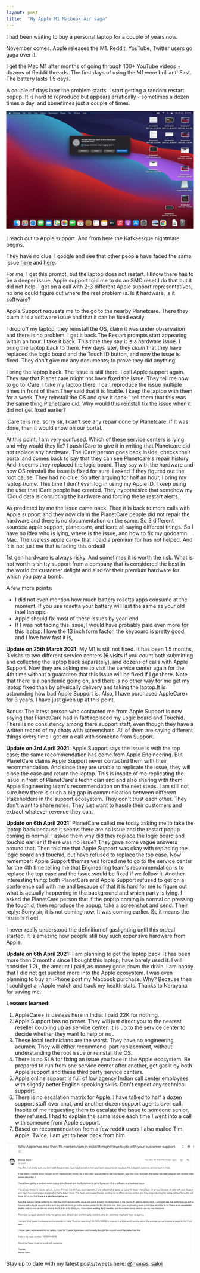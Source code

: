 ```yaml
---
layout: post
title:  "My Apple M1 Macbook Air saga"
---
```


I had been waiting to buy a personal laptop for a couple of years now.

November comes. Apple releases the M1. Reddit, YouTube, Twitter users go gaga over it.

I get the Mac M1 after months of going through 100+ YouTube videos + dozens of Reddit threads. The first days of using the M1 were brilliant! Fast. The battery lasts 1.5 days.

A couple of days later the problem starts. I start getting a random restart popup. It is hard to reproduce but appears erratically - sometimes a dozen times a day, and sometimes just a couple of times.

![Random restart](/assets/img/randomrestart.png)

I reach out to Apple support. And from here the Kafkaesque nightmare begins.

They have no clue. I google and see that other people have faced the same issue [here](https://discussions.apple.com/thread/252249950) and [here](https://forums.macrumors.com/threads/macbook-air-m1-touch-id-wake-up-issue.2276820/page-2?post=29555181#post-29555181).

For me, I get this prompt, but the laptop does not restart. I know there has to be a deeper issue. Apple support told me to do an SMC reset.I do that but it did not help. I get on a call with 2-3 different Apple support representatives, no one could figure out where the real problem is. Is it hardware, is it software?

Apple Support requests me to the go to the nearby Planetcare. There they claim it is a software issue and that it can be fixed easily.

I drop off my laptop, they reinstall the OS, claim it was under observation and there is no problem. I get it back.The Restart prompts start appearing within an hour. I take it back. This time they say it is a hardware issue. I bring the laptop back to them. Few days later, they *claim* that they have replaced the logic board and the Touch ID button, and now the issue is fixed. They don't give me any documents; to prove they did anything.

I bring the laptop back. The issue is still there. I call Apple support again. They say that Planet care might not have fixed the issue. They tell me now to go to iCare. I take my laptop there. I can reproduce the issue multiple times in front of them.They said that it is fixable. I  keep the laptop with them for a week. They reinstall the OS and give it back. I tell them that this was the same thing Planetcare did. Why would this reinstall fix the issue when it did not get fixed earlier?

iCare tells me: sorry sir, I can't see any repair done by Planetcare. If it was done, then it would show on our portal.

At this point, I am very confused. Which of these service centers is lying and why would they lie? I push iCare to give it in writing that Planetcare did not replace any hardware. The iCare person goes back inside, checks their portal and comes back to say that they can see Planetcare's repair history. And it seems they replaced the logic board. They say with the hardware and now OS reinstall the issue is fixed for sure. I asked if they figured out the root cause. They had no clue. So after arguing for half an hour, I bring my laptop home. This time I don't even log in using my Apple ID. I keep using the user that iCare people had created. They hypothesize that somehow my iCloud data is corrupting the hardware and forcing these restart alerts.

As predicted by me the issue came back. Then it is back to more calls with Apple support and they now claim the PlanetCare people did not repair the hardware and there is no documentation on the same. So 3 different sources: apple support, planetcare, and icare all saying different things. So I have no idea who is lying, where is the issue, and how to fix my goddamn Mac. The useless apple care+ that I paid a premium for has not helped. And it is not just me that is facing this ordeal!

1st gen hardware is always risky. And sometimes it is worth the risk. What is not worth is shitty support from a company that is considered the best in the world for customer delight and also for their premium hardware for which you pay a bomb.

A few more points:
- I did not even mention how much battery rosetta apps consume at the moment. If you use rosetta your battery will last the same as your old intel laptops.
- Apple should fix most of these issues by year-end.
- If I was not facing this issue, I would have probably paid even more for this laptop. I love the 13 inch form factor, the keyboard is pretty good, and I love how fast it is,

**Update on 25th March 2021:** My M1 is still not fixed. It has been 1.5 months, 3 visits  to two different service centers (6 visits if you count both submitting and collecting the laptop back separately), and dozens of calls with Apple Support. Now they are asking me to visit the service center again for the 4th time without a guarantee that this issue will be fixed if I go there. Note that there is a pandemic going on, and there is no other way for me get my laptop fixed than by physically delivery and taking the laptop.It is astounding how bad Apple Support is. Also, I have purchased AppleCare+ for 3 years. I have just given up at this point.

Bonus: The latest person who contacted me from Apple Support is now saying that PlanetCare had in fact replaced my Logic board and Touchid. There is no consistency among there support staff, even though they have a written record of my chats with screenshots. All of them are saying different things every time I get on a call with someone from Support.

**Update on 3rd April 2021:** Apple Support says the issue is with the top case; the same recommendation has come from Apple Engineering. But PlanetCare claims Apple Support never contacted them with their recommendation. And since they are unable to replicate the issue, they will close the case and return the laptop. This is inspite of me replicating the issue in front of PlanetCare's technician and and also sharing with them Apple Engineering team's recommendation on the next steps. I am still not sure how there is such a big gap in communication between different stakeholders in the support ecosystem. They don't trust each other. They don't want to share notes. They just want to hassle their customers and extract whatever revenue they can.

**Update on 6th April 2021:** PlanetCare called me today asking me to take the laptop back because it seems there are no issue and the restart popup coming is normal. I asked them why did they replace the logic board and touchid earlier if there was no issue? They gave some vague answers around that. Then told me that Apple Support was okay with replacing the logic board and touchid, but have refused to replace the top case. Now remember: Apple Support themselves forced me to go to the service center for the 4th time telling me that Engineering team's recommendation is to replace the top case and the issue would be fixed if we follow it. Another interesting thing: both PlanetCare and Apple Support refused to get on a conference call with me and because of that it is hard for me to figure out what is actually happening in the background and which party is lying. I asked the PlanetCare person that if the popup coming is normal on pressing the touchid, then reproduce the popup, take a screenshot and send. Their reply: Sorry sir, it is not coming now. It was coming earlier. So it means the issue is fixed.

I never really understood the definition of gaslighting until this ordeal started. It is amazing how people still buy such expensive hardware from Apple.

**Update on 6th April 2021:** I am planning to get the laptop back. It has been more than 2 months since I bought this laptop; have barely used it. I will consider 1.2L, the amount I paid, as money gone down the drain. I am happy that I did not get sucked more into the Apple ecosystem. I was even planning to buy an iPhone post my Macbook purchase. Why? Because then I could get an Apple watch and track my health stats. Thanks to Narayana for saving me.

**Lessons learned:**
1. AppleCare+ is useless here in India. I paid 22K for nothing.
2. Apple Support has no power. They will just direct you to the nearest reseller doubling up as service center. It is up to the service center to decide whether they want to help or not.
3. These local technicians are the worst. They have no engineering acumen. They will either recommend: part replacement, without understanding the root issue or reinstall the OS.
4. There is no SLA for fixing an issue you face in the Apple ecosystem. Be prepared to run from one service center after another, get gaslit by both Apple support and these third party service centers.
5. Apple online support is full of low agency Indian call center employees with slightly better English speaking skills. Don't expect any technical support.
6. There is no escalation matrix for Apple. I have talked to half a dozen support staff over chat, and another dozen support agents over call. Inspite of me requesting them to escalate the issue to someone senior, they refused. I had to explain the same issue each time I went into a call with someone from Apple support.
7. Based on recommendation from a few reddit users I also mailed Tim Apple. Twice. I am yet to hear back from him.

![Tim Apple](/assets/img/timapple.png)

Stay up to date with my latest posts/tweets here: [@manas_saloi](http://twitter.com/manas_saloi)
